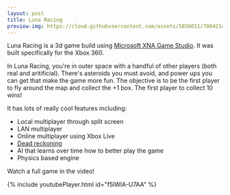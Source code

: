 ```yaml
---
layout: post
title: Luna Racing
preview-img: https://cloud.githubusercontent.com/assets/5856011/7004214/a88bc568-dc35-11e4-94ae-6eec1820575b.png
---
```


Luna Racing is a 3d game build using [Microsoft XNA Game Studio](https://en.wikipedia.org/wiki/Microsoft_XNA_Game_Studio). It was built specifically for the Xbox 360.

In Luna Racing, you're in outer space with a handful of other players (both real and aritificial). There's asteroids you must avoid, and power ups you can get that make the game more fun. The objective is to be the first player to fly around the map and collect the +1 box. The first player to collect 10 wins!

It has lots of really cool features including:
- Local multiplayer through split screen
- LAN multiplayer
- Online multiplayer using Xbox Live
- [Dead reckoning](https://en.wikipedia.org/wiki/Dead_reckoning)
- AI that learns over time how to better play the game
- Physics based engine

Watch a full game in the video!

{% include youtubePlayer.html id="f5lWlA-U7AA" %}
